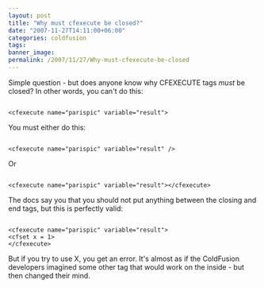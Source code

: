 ```yaml
---
layout: post
title: "Why must cfexecute be closed?"
date: "2007-11-27T14:11:00+06:00"
categories: coldfusion 
tags: 
banner_image: 
permalink: /2007/11/27/Why-must-cfexecute-be-closed
---
```


Simple question - but does anyone know why CFEXECUTE tags <i>must</i> be closed? In other words, you can't do this:

<code>
&lt;cfexecute name="parispic" variable="result"&gt;
</code>

You must either do this:

<code>
&lt;cfexecute name="parispic" variable="result" /&gt;
</code>

Or

<code>
&lt;cfexecute name="parispic" variable="result"&gt;&lt;/cfexecute&gt;
</code>

The docs say you that you should not put anything between the closing and end tags, but this is perfectly valid:

<code>
&lt;cfexecute name="parispic" variable="result"&gt;
&lt;cfset x = 1&gt;
&lt;/cfexecute&gt;
</code>

But if you try to use X, you get an error. It's almost as if the ColdFusion developers imagined some other tag that would work on the inside - but then changed their mind.